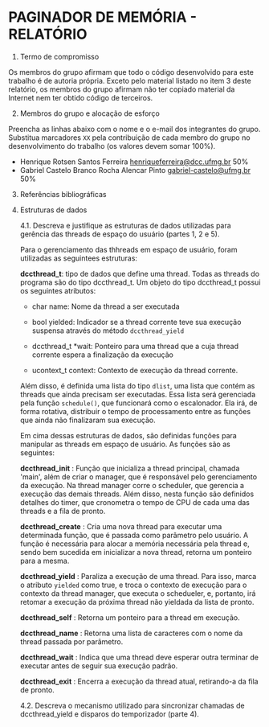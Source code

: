 # PAGINADOR DE MEMÓRIA - RELATÓRIO

1. Termo de compromisso

  Os membros do grupo afirmam que todo o código desenvolvido para este
  trabalho é de autoria própria.  Exceto pelo material listado no item
  3 deste relatório, os membros do grupo afirmam não ter copiado
  material da Internet nem ter obtido código de terceiros.

2. Membros do grupo e alocação de esforço
  
  Preencha as linhas abaixo com o nome e o e-mail dos integrantes do
  grupo.  Substitua marcadores `XX` pela contribuição de cada membro
  do grupo no desenvolvimento do trabalho (os valores devem somar
  100%).

* Henrique Rotsen Santos Ferreira <henriqueferreira@dcc.ufmg.br> 50%
* Gabriel Castelo Branco Rocha Alencar Pinto <gabriel-castelo@ufmg.br> 50%

3. Referências bibliográficas

4. Estruturas de dados

    4.1.  Descreva e justifique as estruturas de dados utilizadas para
    gerência das threads de espaço do usuário (partes 1, 2 e 5).
    
    Para o gerenciamento das thhreads em espaço de usuário, foram utilizadas as seguintees estruturas:

    **dccthread_t**: tipo de dados que define uma thread. Todas as threads do programa são do tipo dccthread_t. Um objeto do tipo dccthread_t possui os seguintes atributos:

    * char name: Nome da thread a ser executada

    * bool yielded: Indicador se a thread corrente teve sua execução suspensa através do método `dccthread_yield`

    * dccthread_t *wait: Ponteiro para uma thread que a cuja thread corrente espera a finalização da execução

    * ucontext_t context: Contexto de execução da thread corrente.
 
    Além disso, é definida uma lista do tipo `dlist`, uma lista que contém as threads que ainda precisam ser executadas. Essa lista será gerenciada pela função `schedule()`, que funcionará como o escalonador. Ela irá, de forma rotativa, distribuir o tempo de processamento entre as funções que ainda não finalizaram sua execução.


    Em cima dessas estruturas de dados, são definidas funções para manipular as threads em espaço de usuário. As funções são as seguintes:

      **dccthread_init** : Função que inicializa a thread principal, chamada 'main', além de criar o manager, que é responsável pelo gerenciamento da execução. Na thread manager corre o scheduler, que gerencia a execução das demais threads. Além disso, nesta função são definidos detalhes do timer, que cronometra o tempo de CPU de cada uma das threads e a fila de pronto.

      **dccthread_create** : Cria uma nova thread para executar uma determinada função, que é passada como parâmetro pelo usuário. A função é necessária para alocar a memória necessária pela thread e, sendo bem sucedida em inicializar a nova thread, retorna um ponteiro para a mesma.

      **dccthread_yield** : Paraliza a execução de uma thread. Para isso, marca o atributo `yielded` como true, e troca o contexto de execução para o contexto da thread manager, que executa o schedueler, e, portanto, irá retomar a execução da próxima thread não yieldada da lista de pronto.

      **dccthread_self** : Retorna um ponteiro para a thread em execução.

      **dccthread_name** : Retorna uma lista de caracteres com o nome da thread passada por parâmetro.

      **dccthread_wait** : Indica que uma thread deve esperar outra terminar de executar antes de seguir sua execução padrão.

      **dccthread_exit** : Encerra a execução da thread atual, retirando-a da fila de pronto.

    4.2.  Descreva o mecanismo utilizado para sincronizar chamadas de
        dccthread_yield e disparos do temporizador (parte 4).
